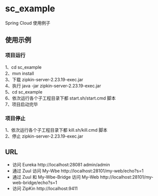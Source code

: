 # sc_example
Spring Cloud 使用例子

## 使用示例

### 项目运行
1、cd sc_example  
2、mvn install  
3、下载 zipkin-server-2.23.19-exec.jar  
4、执行 java -jar zipkin-server-2.23.19-exec.jar  
5、cd sc_example  
6、依次运行各个子工程目录下都 start.sh/start.cmd 脚本  
7、项目启动完毕

### 项目停止
1、依次运行各个子工程目录下都 kill.sh/kill.cmd 脚本  
2、停止 zipkin-server-2.23.19-exec.jar

## URL
- 访问 Eureka http://localhost:28081 admin/admin
- 通过 Zuul 访问 My-Wbe http://localhost:28101/my-web/echo?s=1
- 通过 Zuul 和 My-Wbe-Bridge 访问 My-Web http://localhost:28101/my-web-bridge/echo?s=1
- 访问 ZipKin http://localhost:9411
